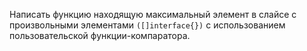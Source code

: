 Написать функцию находящую максимальный элемент в слайсе 
с произвольными элементами `([]interface{})` с использованием
пользовательской функции-компаратора.